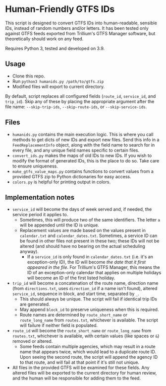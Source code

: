 # Human-Friendly GTFS IDs
This script is designed to convert GTFS IDs into human-readable, sensible IDs, instead of random numbers and/or letters. It has been tested only against GTFS feeds exported from Trillium's GTFS Manager software, but theoretically should work on any feed. 

Requires Python 3, tested and developed on 3.9.

## Usage 
- Clone this repo. 
- Run `python3 humanids.py /path/to/gtfs.zip`
- Modified files will export to current directory. 

By default, script replaces all configured fields (`route_id`, `service_id`, and `trip_id`). Skip any of these by placing the appropriate argument after the file name: `--skip-trip-ids`, `--skip-route-ids`, or `--skip-service-ids`.

## Files
- `humanids.py` contains the main execution logic. This is where you call methods to get dicts of new IDs and export new files. Send this info in a `FeedReplacementInfo` object, along with the field name to search for in every file, and any unique field names specific to certain files. 
- `convert_ids.py` makes the maps of old IDs to new IDs. If you wish to modify the format of generated IDs, this is the place to do so. Take care to ensure uniqueness.
- `make_gtfs_value_maps.py` contains functions to convert values from a provided GTFS zip to Python dictionaries for easy access. 
- `colors.py` is helpful for printing output in colors. 

## Implementation notes
- `service_id` will become the days of week served and, if needed, the service period it applies to. 
  - Sometimes, this will produce two of the same identifiers. The letter `a` will be appended until the ID is unique. 
  - Replacement values are made based on the values present in `calendar.txt` and `calendar_dates.txt`. Sometimes, a service ID can be found in other files not present in these two; these IDs will not be altered (and should have no bearing on the actual scheduling anyway).
    - If a `service_id` is only found in `calendar_dates.txt` (i.e. it's an exception-only ID), the ID will become _the date that it first appeared in the file_. For Trillium's GTFS Manager, this means the ID of an exception-only calendar that applies on multiple holidays will become an ID of the first listed holiday. 
- `trip_id` will become a concatenation of the route name, direction name (from `directions.txt`, uses `direction_id` if a name isn't found), altered `service_id`, sequence in block, and start time, separated by `_`.
  - This should always be unique. The script will fail if identical trip IDs are generated.
  - May append `block_id` to preserve uniqueness when this is required.
  - Route names are determined by `route_short_name` or `route_long_name` from `routes.txt`, whichever is available. The script will failure if neither field is populated.
- `route_id` will become the `route_short_name` or `route_long_name` from `routes.txt`, whichever is available, with certain values (like spaces or `&`) removed or altered. 
  - Some feeds contain multiple agencies, which may result in a route name that appears twice, which would lead to a duplicate route ID. Upon seeing the second route, the script will append the agency ID to that route, and will fail at that point if it's still not unique. 
- All files in the provided GTFS will be examined for these fields. Any altered files will be exported to the current directory for human review, and the human will be responsible for adding them to the feed. 